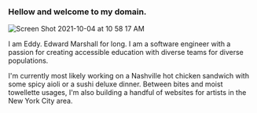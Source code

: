 ### Hellow and welcome to my domain.

![Screen Shot 2021-10-04 at 10 58 17 AM](https://user-images.githubusercontent.com/78100214/135874910-cb5f5abe-ef0e-416d-a041-c5de8444ac0f.png)


I am Eddy. Edward Marshall for long. I am a software engineer with a passion for creating accessible education with diverse teams for diverse populations. 

I'm currently most likely working on a Nashville hot chicken sandwich with some spicy aioli or a sushi deluxe dinner. Between bites and moist towellette usages, I'm also building a handful of websites for artists in the New York City area. 




<!--
**EddyMarshall/EddyMarshall** is a ✨ _special_ ✨ repository because its `README.md` (this file) appears on your GitHub profile.

Here are some ideas to get you started:

- 🔭 I’m currently working on ...
- 🌱 I’m currently learning ...
- 👯 I’m looking to collaborate on ...
- 🤔 I’m looking for help with ...
- 💬 Ask me about ...
- 📫 How to reach me: ...
- 😄 Pronouns: ...
- ⚡ Fun fact: ...
-->
